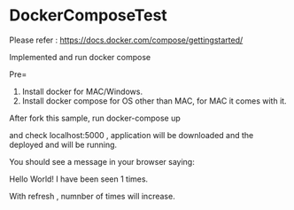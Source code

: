 # DockerComposeTest

Please refer :
https://docs.docker.com/compose/gettingstarted/

Implemented and run docker compose

Pre=
1. Install docker for MAC/Windows.
2. Install docker compose for OS other than MAC, for MAC it comes with it.

After fork this sample, run docker-compose up

and check localhost:5000 , application will be downloaded and the deployed and will be running.


You should see a message in your browser saying:

Hello World! I have been seen 1 times.

With refresh , numnber of times will increase.


